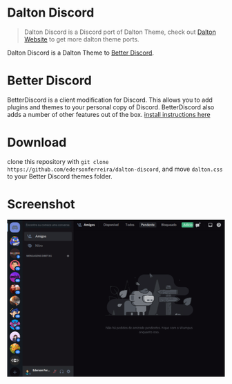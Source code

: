 # Dalton Discord

> Dalton Discord is a Discord port of Dalton Theme, check out [Dalton Website](https://edersonferreira.github.io/dalton-website/) to get more dalton theme ports.

Dalton Discord is a Dalton Theme to [Better Discord](https://github.com/rauenzi/BetterDiscordApp).

# Better Discord

BetterDiscord is a client modification for Discord. This allows you to add plugins and themes to your personal copy of Discord. BetterDiscord also adds a number of other features out of the box. [install instructions here](https://github.com/rauenzi/BetterDiscordApp)

# Download

clone this repository with `git clone https://github.com/edersonferreira/dalton-discord`, and move `dalton.css` to your Better Discord themes folder.

# Screenshot

![Dalton Screenshot](assets/screenshot-1.png)
